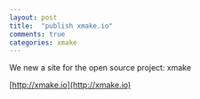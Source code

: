 ```yaml
---
layout: post
title:  "publish xmake.io"
comments: true
categories: xmake
---
```


We new a site for the open source project: xmake

[http://xmake.io](http://xmake.io)
